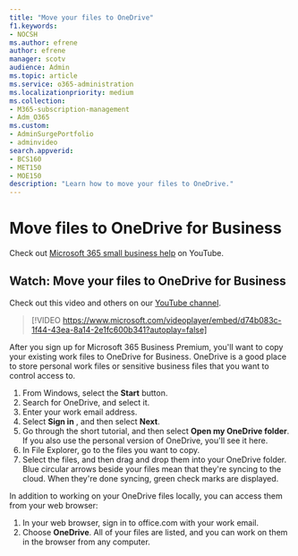 ```yaml
---
title: "Move your files to OneDrive"
f1.keywords:
- NOCSH
ms.author: efrene
author: efrene
manager: scotv
audience: Admin
ms.topic: article
ms.service: o365-administration
ms.localizationpriority: medium
ms.collection: 
- M365-subscription-management 
- Adm_O365
ms.custom: 
- AdminSurgePortfolio
- adminvideo
search.appverid:
- BCS160
- MET150
- MOE150
description: "Learn how to move your files to OneDrive."
---
```

# Move files to OneDrive for Business

Check out [Microsoft 365 small business help](https://go.microsoft.com/fwlink/?linkid=2197659) on YouTube.

## Watch: Move your files to OneDrive for Business

Check out this video and others on our [YouTube channel](https://go.microsoft.com/fwlink/?linkid=2198202).

> [!VIDEO https://www.microsoft.com/videoplayer/embed/d74b083c-1f44-43ea-8a14-2e1fc600b341?autoplay=false]

After you sign up for Microsoft 365 Business Premium, you&#39;ll want to copy your existing work files to OneDrive for Business. OneDrive is a good place to store personal work files or sensitive business files that you want to control access to.

1. From Windows, select the  **Start** button.
2. Search for OneDrive, and select it.
3. Enter your work email address.
4. Select  **Sign in** , and then select  **Next**.
5. Go through the short tutorial, and then select  **Open my OneDrive folder**. If you also use the personal version of OneDrive, you&#39;ll see it here.
6. In File Explorer, go to the files you want to copy.
7. Select the files, and then drag and drop them into your OneDrive folder. Blue circular arrows beside your files mean that they&#39;re syncing to the cloud. When they&#39;re done syncing, green check marks are displayed.

In addition to working on your OneDrive files locally, you can access them from your web browser:

1. In your web browser, sign in to office.com with your work email.
2. Choose  **OneDrive**. All of your files are listed, and you can work on them in the browser from any computer.